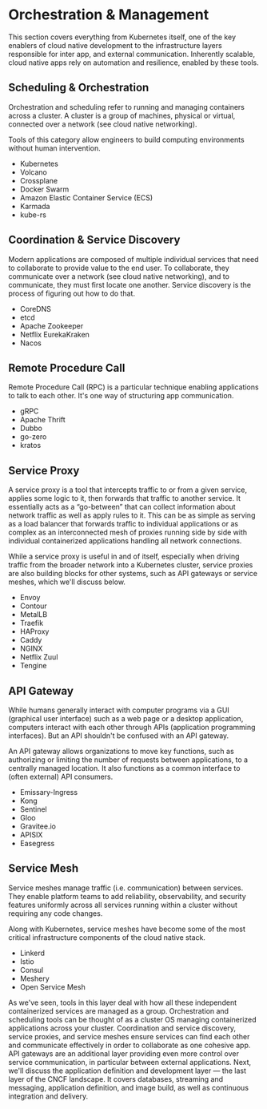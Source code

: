 # Orchestration & Management

 This section covers everything from Kubernetes itself, one of the key enablers of cloud native development to the infrastructure layers responsible for inter app, and external communication. Inherently scalable, cloud native apps rely on automation and resilience, enabled by these tools.

##  Scheduling & Orchestration

Orchestration and scheduling refer to running and managing containers across a cluster. A cluster is a group of machines, physical or virtual, connected over a network (see cloud native networking).

Tools of this category allow engineers to build computing environments without human intervention.

* Kubernetes
* Volcano
* Crossplane 
* Docker Swarm
* Amazon Elastic Container Service (ECS)
* Karmada
* kube-rs


## Coordination & Service Discovery

Modern applications are composed of multiple individual services that need to collaborate to provide value to the end user. To collaborate, they communicate over a network (see cloud native networking), and to communicate, they must first locate one another. Service discovery is the process of figuring out how to do that.

* CoreDNS
* etcd
* Apache Zookeeper
* Netflix EurekaKraken
* Nacos

## Remote Procedure Call  

Remote Procedure Call (RPC) is a particular technique enabling applications to talk to each other. It's one way of structuring app communication.

* gRPC
* Apache Thrift
* Dubbo
* go-zero
* kratos

## Service Proxy  

A service proxy is a tool that intercepts traffic to or from a given service, applies some logic to it, then forwards that traffic to another service. It essentially acts as a “go-between” that can collect information about network traffic as well as apply rules to it. This can be as simple as serving as a load balancer that forwards traffic to individual applications or as complex as an interconnected mesh of proxies running side by side with individual containerized applications handling all network connections.

While a service proxy is useful in and of itself, especially when driving traffic from the broader network into a Kubernetes cluster, service proxies are also building blocks for other systems, such as API gateways or service meshes, which we'll discuss below.

* Envoy
* Contour
* MetalLB
* Traefik
* HAProxy
* Caddy
* NGINX
* Netflix Zuul
* Tengine

## API Gateway 

While humans generally interact with computer programs via a GUI (graphical user interface) such as a web page or a desktop application, computers interact with each other through APIs (application programming interfaces). But an API shouldn't be confused with an API gateway.

An API gateway allows organizations to move key functions, such as authorizing or limiting the number of requests between applications, to a centrally managed location. It also functions as a common interface to (often external) API consumers.

* Emissary-Ingress
* Kong
* Sentinel
* Gloo
* Gravitee.io
* APISIX
* Easegress


## Service Mesh

Service meshes manage traffic (i.e. communication) between services. They enable platform teams to add reliability, observability, and security features uniformly across all services running within a cluster without requiring any code changes.

Along with Kubernetes, service meshes have become some of the most critical infrastructure components of the cloud native stack.

* Linkerd
* Istio
* Consul
* Meshery
* Open Service Mesh



As we've seen, tools in this layer deal with how all these independent containerized services are managed as a group. Orchestration and scheduling tools can be thought of as a cluster OS managing containerized applications across your cluster. Coordination and service discovery, service proxies, and service meshes ensure services can find each other and communicate effectively in order to collaborate as one cohesive app. API gateways are an additional layer providing even more control over service communication, in particular between external applications. Next, we'll discuss the application definition and development layer — the last layer of the CNCF landscape. It covers databases, streaming and messaging, application definition, and image build, as well as continuous integration and delivery.
